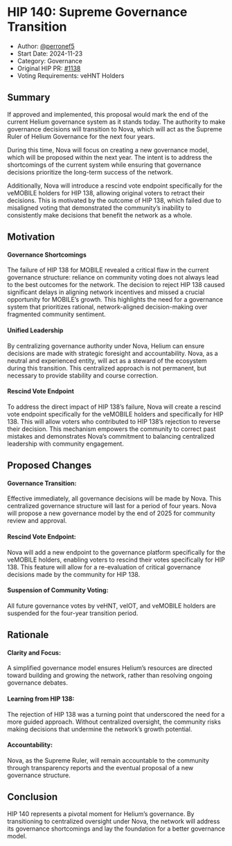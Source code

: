 # HIP 140: Supreme Governance Transition

- Author: [@perronef5](https://github.com/perronef5)
- Start Date: 2024-11-23
- Category: Governance
- Original HIP PR: [#1138](https://github.com/helium/HIP/pull/1138)
- Voting Requirements: veHNT Holders

## Summary

If approved and implemented, this proposal would mark the end of the current Helium governance system as it stands today. The authority to make governance decisions will transition to Nova, which will act as the Supreme Ruler of Helium Governance for the next four years.

During this time, Nova will focus on creating a new governance model, which will be proposed within the next year. The intent is to address the shortcomings of the current system while ensuring that governance decisions prioritize the long-term success of the network.

Additionally, Nova will introduce a rescind vote endpoint specifically for the veMOBILE holders for HIP 138, allowing original voters to retract their decisions. This is motivated by the outcome of HIP 138, which failed due to misaligned voting that demonstrated the community’s inability to consistently make decisions that benefit the network as a whole.

## Motivation

#### Governance Shortcomings

The failure of HIP 138 for MOBILE revealed a critical flaw in the current governance structure: reliance on community voting does not always lead to the best outcomes for the network. The decision to reject HIP 138 caused significant delays in aligning network incentives and missed a crucial opportunity for MOBILE’s growth. This highlights the need for a governance system that prioritizes rational, network-aligned decision-making over fragmented community sentiment.

#### Unified Leadership

By centralizing governance authority under Nova, Helium can ensure decisions are made with strategic foresight and accountability. Nova, as a neutral and experienced entity, will act as a steward of the ecosystem during this transition. This centralized approach is not permanent, but necessary to provide stability and course correction.

#### Rescind Vote Endpoint

To address the direct impact of HIP 138’s failure, Nova will create a rescind vote endpoint specifically for the veMOBILE holders and specifically for HIP 138. This will allow voters who contributed to HIP 138’s rejection to reverse their decision. This mechanism empowers the community to correct past mistakes and demonstrates Nova’s commitment to balancing centralized leadership with community engagement.

## Proposed Changes

#### Governance Transition:

Effective immediately, all governance decisions will be made by Nova.
This centralized governance structure will last for a period of four years.
Nova will propose a new governance model by the end of 2025 for community review and approval.

#### Rescind Vote Endpoint:

Nova will add a new endpoint to the governance platform specifically for the veMOBILE holders, enabling voters to rescind their votes specifically for HIP 138.
This feature will allow for a re-evaluation of critical governance decisions made by the community for HIP 138.

#### Suspension of Community Voting:

All future governance votes by veHNT, veIOT, and veMOBILE holders are suspended for the four-year transition period.

## Rationale

#### Clarity and Focus:

A simplified governance model ensures Helium’s resources are directed toward building and growing the network, rather than resolving ongoing governance debates.

#### Learning from HIP 138:

The rejection of HIP 138 was a turning point that underscored the need for a more guided approach. Without centralized oversight, the community risks making decisions that undermine the network’s growth potential.

#### Accountability:

Nova, as the Supreme Ruler, will remain accountable to the community through transparency reports and the eventual proposal of a new governance structure.

## Conclusion

HIP 140 represents a pivotal moment for Helium’s governance. By transitioning to centralized oversight under Nova, the network will address its governance shortcomings and lay the foundation for a better governance model.
